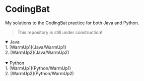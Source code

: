 # CodingBat
My solutions to the CodingBat practice for both Java and Python.
> This repository is still under construction!

<details open>
  <summary>Java</summary>
1. [WarmUp1](Java/WarmUp1)
<br>
2. [WarmUp2](Java/WarmUp2)
<br>
</details>
<br>
<details open>
  <summary>Python</summary>
1. [WarmUp1](Python/WarmUp1)
<br>
2. [WarmUp2](Python/WarmUp2)
<br>
</details>
